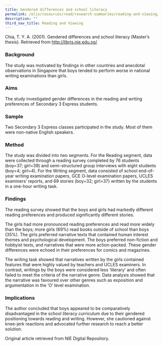 ```yaml
---
title: Gendered differences and school literacy
permalink: /elis/resources/read/research-summaries/reading-and-viewing/gendered-differences-in-school-literacy/
description: ""
third_nav_title: Reading and Viewing
---
```

Chia, T. Y. A. (2001). Gendered differences and school literacy (Master’s thesis). Retrieved from http://libris.nie.edu.sg/

### Background

The study was motivated by findings in other countries and anecdotal observations in Singapore that boys tended to perform worse in national writing examinations than girls.

### Aims

The study investigated gender differences in the reading and writing preferences of Secondary 3 Express students.

### Sample

Two Secondary 3 Express classes participated in the study. Most of them were non-native English speakers.

### Method

The study was divided into two segments. For the Reading segment, data were collected through a reading survey completed by 76 students (boy=37; girl=39) and semi-structured group interviews with eight students (boy=4; girl=4). For the Writing segment, data consisted of school end-of-year writing examination papers, GCE O-level examination papers, UCLES examiners’ reports, and 69 stories (boy=32; girl=37) written by the students in a one-hour writing task.

### Findings

The reading survey showed that the boys and girls had markedly different reading preferences and produced significantly different stories.

The girls had more pronounced reading preferences and read more widely than the boys; more girls (69%) read books outside of school than boys (35%). The girls preferred narrative texts that contained human interest themes and psychological development. The boys preferred non-fiction and hobbyist texts, and narratives that were more action-packed. These gender differences were echoed in their preferences for comics and magazines.

The writing task showed that narratives written by the girls contained features that were highly valued by teachers and UCLES examiners. In contrast, writings by the boys were considered less ‘literary’ and often failed to meet the criteria of the narrative genre. Data analysis showed that the narrative was favoured over other genres such as exposition and argumentation in the ‘O’ level examination.

### Implications

The author concluded that boys appeared to be comparatively disadvantaged in the school literacy curriculum due to their gendered positioning towards reading and writing. However, she cautioned against knee-jerk reactions and advocated further research to reach a better solution.


Original article retrieved from NIE Digital Repository.